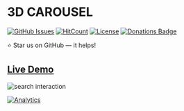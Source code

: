 # 3D CAROUSEL

[![GitHub Issues](https://img.shields.io/badge/contributions-welcome-brightgreen.svg?style=flat)](https://github.com/alikinvv/3d-carousel/issues)  [![HitCount](http://hits.dwyl.com/alikinvv/3d-carousel.svg)](http://hits.dwyl.com/alikinvv/3d-carousel)  [![License](https://img.shields.io/badge/license-MIT-blue.svg)](https://opensource.org/licenses/MIT)  [![Donations Badge](https://yourdonation.rocks/images/badge.svg)](https://www.paypal.me/alikinvv)

:star: Star us on GitHub — it helps!

## [Live Demo](https://alikinvv.github.io/3d-carousel/build)

![search interaction](/src/img/gif.gif?raw=true)

[![Analytics](https://ga-beacon.appspot.com/UA-31485994-5/3d-carousel-repo)](https://github.com/alikinvv/3d-carousel)

